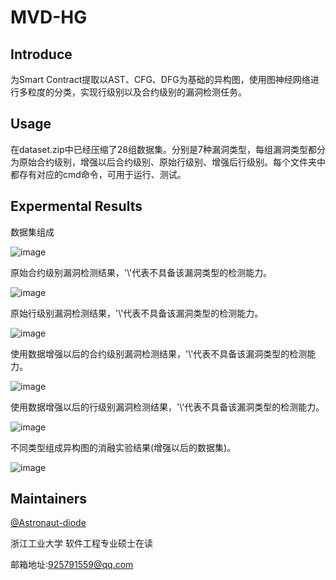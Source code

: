 # MVD-HG

## Introduce

为Smart Contract提取以AST、CFG、DFG为基础的异构图，使用图神经网络进行多粒度的分类，实现行级别以及合约级别的漏洞检测任务。

## Usage

在dataset.zip中已经压缩了28组数据集。分别是7种漏洞类型，每组漏洞类型都分为原始合约级别，增强以后合约级别、原始行级别、增强后行级别。每个文件夹中都存有对应的cmd命令，可用于运行、测试。

## Expermental Results

数据集组成

![image](https://github.com/Astronaut-diode/MVD-HG/assets/57606131/77d0cb79-a74b-42bf-947a-e82b59480f13)

原始合约级别漏洞检测结果，'\\'代表不具备该漏洞类型的检测能力。

![image](https://github.com/Astronaut-diode/MVD-HG/assets/57606131/5ce6a939-0feb-4f85-a037-bf330c9b1bb1)

原始行级别漏洞检测结果，'\\'代表不具备该漏洞类型的检测能力。

![image](https://github.com/Astronaut-diode/MVD-HG/assets/57606131/4e21da8f-4368-4d34-aa2b-27640bc6f987)

使用数据增强以后的合约级别漏洞检测结果，'\\'代表不具备该漏洞类型的检测能力。

![image](https://github.com/Astronaut-diode/MVD-HG/assets/57606131/a8d8f1c5-128d-4cf4-b988-c7c24da8aca9)

使用数据增强以后的行级别漏洞检测结果，'\\'代表不具备该漏洞类型的检测能力。

![image](https://github.com/Astronaut-diode/MVD-HG/assets/57606131/705ed97f-84f5-49cc-baad-7b97f8f52577)

不同类型组成异构图的消融实验结果(增强以后的数据集)。

![image](https://github.com/Astronaut-diode/MVD-HG/assets/57606131/26496d3e-9d75-4270-baf4-fa1820b844d0)

## Maintainers

[@Astronaut-diode](https://github.com/Astronaut-diode) 

浙江工业大学 软件工程专业硕士在读

邮箱地址:925791559@qq.com
